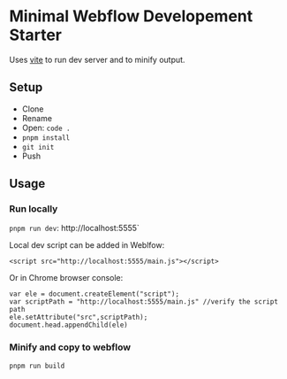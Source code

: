 # Minimal Webflow Developement Starter

Uses [vite](https://vitejs.dev/) to run dev server and to minify output.

## Setup

- Clone
- Rename
- Open: `code .`
- `pnpm install`
- `git init`
- Push

## Usage

### Run locally

`pnpm run dev`: http://localhost:5555`

Local dev script can be added in Weblfow:

```
<script src="http://localhost:5555/main.js"></script>
```

Or in Chrome browser console:

```
var ele = document.createElement("script");
var scriptPath = "http://localhost:5555/main.js" //verify the script path
ele.setAttribute("src",scriptPath);
document.head.appendChild(ele)

```

### Minify and copy to webflow

`pnpm run build`
